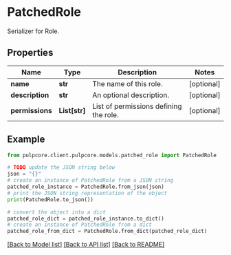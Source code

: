 # PatchedRole

Serializer for Role.

## Properties

Name | Type | Description | Notes
------------ | ------------- | ------------- | -------------
**name** | **str** | The name of this role. | [optional] 
**description** | **str** | An optional description. | [optional] 
**permissions** | **List[str]** | List of permissions defining the role. | [optional] 

## Example

```python
from pulpcore.client.pulpcore.models.patched_role import PatchedRole

# TODO update the JSON string below
json = "{}"
# create an instance of PatchedRole from a JSON string
patched_role_instance = PatchedRole.from_json(json)
# print the JSON string representation of the object
print(PatchedRole.to_json())

# convert the object into a dict
patched_role_dict = patched_role_instance.to_dict()
# create an instance of PatchedRole from a dict
patched_role_from_dict = PatchedRole.from_dict(patched_role_dict)
```
[[Back to Model list]](../README.md#documentation-for-models) [[Back to API list]](../README.md#documentation-for-api-endpoints) [[Back to README]](../README.md)


